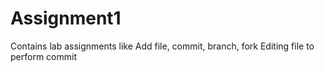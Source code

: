 # Assignment1
Contains lab assignments like Add file, commit, branch, fork 
Editing file to perform commit
